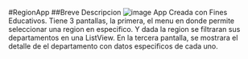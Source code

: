 #RegionApp
##Breve Descripcion 
![image](https://github.com/JosefinaLopez/RegionApp/assets/87048053/7c1e338e-edb6-488a-b9ce-98d8f670c315)
App Creada con Fines Educativos. 
Tiene 3 pantallas, la primera, el menu en donde permite seleccionar una region en especifico.
Y dada la region se filtraran sus departamentos en una ListView.
En la tercera pantalla, se mostrara el detalle de el departamento con datos especificos de cada uno.
